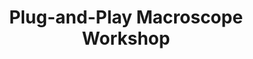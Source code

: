 ---
dateStart: 2012-11-16
dateEnd: 2012-11-17
title: "Plug-and-Play Macroscope Workshop"
venue: "Indiana University"
organizer: "Chin Hua Kong, Katy Börner"
credit:
city: Bloomington
state: IN
country: USA
pdfLink:
venueImages:
---
